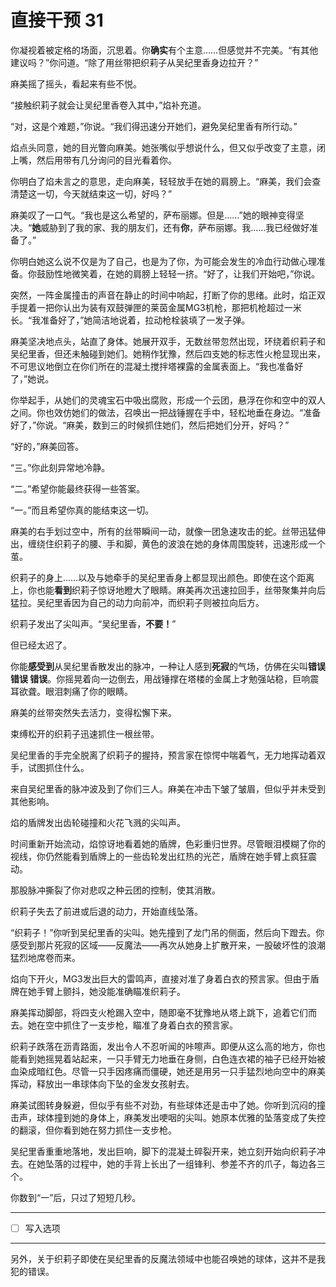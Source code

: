# 直接干预 31

你凝视着被定格的场面，沉思着。你**确实**有个主意……但感觉并不完美。“有其他建议吗？”你问道。“除了用丝带把织莉子从吴纪里香身边拉开？”

麻美摇了摇头，看起来有些不悦。

“接触织莉子就会让吴纪里香卷入其中，”焰补充道。

“对，这是个难题，”你说。“我们得迅速分开她们，避免吴纪里香有所行动。”

焰点头同意，她的目光瞥向麻美。她张嘴似乎想说什么，但又似乎改变了主意，闭上嘴，然后用带有几分询问的目光看着你。

你明白了焰未言之的意思，走向麻美，轻轻放手在她的肩膀上。“麻美，我们会查清楚这一切，今天就结束这一切，好吗？”

麻美叹了一口气。“我也是这么希望的，萨布丽娜。但是……”她的眼神变得坚决。“**她**威胁到了我的家、我的朋友们，还有**你**，萨布丽娜。我……我已经做好准备了。”

你明白她这么说不仅是为了自己，也是为了你，为可能会发生的冷血行动做心理准备。你鼓励性地微笑着，在她的肩膀上轻轻一挤。“好了，让我们开始吧，”你说。

突然，一阵金属撞击的声音在静止的时间中响起，打断了你的思绪。此时，焰正双手提着一把你认出为装有双鼓弹匣的莱茵金属MG3机枪，那把机枪超过一米长。“我准备好了，”她简洁地说着，拉动枪栓装填了一发子弹。

麻美坚决地点头，站直了身体。她展开双手，无数丝带忽然出现，环绕着织莉子和吴纪里香，但还未触碰到她们。她稍作犹豫，然后四支她的标志性火枪显现出来，不可思议地倒立在你们所在的混凝土搅拌塔裸露的金属表面上。“我也准备好了，”她说。

你举起手，从她们的灵魂宝石中吸出腐败，形成一个云团，悬浮在你和空中的双人之间。你也效仿她们的做法，召唤出一把战锤握在手中，轻松地垂在身边。“准备好了，”你说。“麻美，数到三的时候抓住她们，然后把她们分开，好吗？”

“好的，”麻美回答。

“三。”你此刻异常地冷静。

“二。”希望你能最终获得一些答案。

“一。”而且希望你真的能结束这一切。

麻美的右手划过空中，所有的丝带瞬间一动，就像一团急速攻击的蛇。丝带迅猛伸出，缠绕住织莉子的腰、手和脚，黄色的波浪在她的身体周围旋转，迅速形成一个茧。

织莉子的身上……以及与她牵手的吴纪里香身上都显现出颜色。即使在这个距离上，你也能**看到**织莉子惊讶地瞪大了眼睛。麻美再次迅速拉回手，丝带聚集并向后猛拉。吴纪里香因为自己的动力向前冲，而织莉子则被拉向后方。

织莉子发出了尖叫声。“吴纪里香，**不要！**”

但已经太迟了。

你能**感受到**从吴纪里香散发出的脉冲，一种让人感到**死寂**的气场，仿佛在尖叫**错误 错误 错误**。你摇晃着向一边倒去，用战锤撑在塔楼的金属上才勉强站稳，巨响震耳欲聋。眼泪刺痛了你的眼睛。

麻美的丝带突然失去活力，变得松懈下来。

束缚松开的织莉子迅速抓住一根丝带。

吴纪里香的手完全脱离了织莉子的握持，预言家在惊愕中喘着气，无力地挥动着双手，试图抓住什么。

来自吴纪里香的脉冲波及到了你们三人。麻美在冲击下皱了皱眉，但似乎并未受到其他影响。

焰的盾牌发出齿轮碰撞和火花飞溅的尖叫声。

时间重新开始流动，焰惊讶地看着她的盾牌，色彩重归世界。尽管眼泪模糊了你的视线，你仍然能看到盾牌上的一些齿轮发出红热的光芒，盾牌在她手臂上疯狂震动。

那股脉冲撕裂了你对悲叹之种云团的控制，使其消散。

织莉子失去了前进或后退的动力，开始直线坠落。

“织莉子！”你听到吴纪里香的尖叫。她先撞到了龙门吊的侧面，然后向下蹬去。你感受到那片死寂的区域——反魔法——再次从她身上扩散开来，一股破坏性的浪潮猛烈地席卷而来。

焰向下开火，MG3发出巨大的雷鸣声，直接对准了身着白衣的预言家。但由于盾牌在她手臂上颤抖，她没能准确瞄准织莉子。

麻美挥动脚部，将四支火枪踢入空中，随即毫不犹豫地从塔上跳下，追着它们而去。她在空中抓住了一支步枪，瞄准了身着白衣的预言家。

织莉子跌落在沥青路面，发出令人不忍听闻的咔嚓声。即便从这么高的地方，你也能看到她摇晃着站起来，一只手臂无力地垂在身侧，白色连衣裙的袖子已经开始被血染成暗红色。尽管一只手因疼痛而僵硬，她还是用另一只手猛烈地向空中的麻美挥动，释放出一串球体向下坠的金发女孩射去。

麻美试图转身躲避，但似乎有些不对劲，有些球体还是击中了她。你听到沉闷的撞击声，球体撞到她的身体上，麻美发出哽咽的尖叫。她原本优雅的坠落变成了失控的翻滚，但你看到她在努力抓住一支步枪。

吴纪里香重重地落地，发出巨响，脚下的混凝土碎裂开来，她立刻开始向织莉子冲去。在她坠落的过程中，她的手背上长出了一组锋利、参差不齐的爪子，每边各三个。

你数到“一”后，只过了短短几秒。

---

- [ ] 写入选项

---

另外，关于织莉子即使在吴纪里香的反魔法领域中也能召唤她的球体，这并不是我犯的错误。
